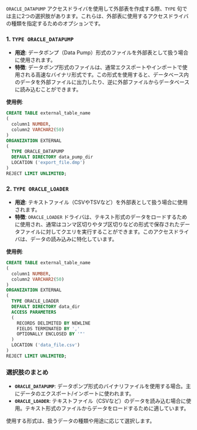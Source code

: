 `ORACLE_DATAPUMP` アクセスドライバを使用して外部表を作成する際、`TYPE` 句では主に2つの選択肢があります。これらは、外部表に使用するアクセスドライバの種類を指定するためのオプションです。

### 1. **`TYPE ORACLE_DATAPUMP`**
   - **用途**: データポンプ（Data Pump）形式のファイルを外部表として扱う場合に使用されます。
   - **特徴**: データポンプ形式のファイルは、通常エクスポートやインポートで使用される高速なバイナリ形式です。この形式を使用すると、データベース内のデータを外部ファイルに出力したり、逆に外部ファイルからデータベースに読み込むことができます。

   **使用例**:
   ```sql
   CREATE TABLE external_table_name
   (
     column1 NUMBER,
     column2 VARCHAR2(50)
   )
   ORGANIZATION EXTERNAL
   (
     TYPE ORACLE_DATAPUMP
     DEFAULT DIRECTORY data_pump_dir
     LOCATION ('export_file.dmp')
   )
   REJECT LIMIT UNLIMITED;
   ```

### 2. **`TYPE ORACLE_LOADER`**
   - **用途**: テキストファイル（CSVやTSVなど）を外部表として扱う場合に使用されます。
   - **特徴**: `ORACLE_LOADER` ドライバは、テキスト形式のデータをロードするために使用され、通常はコンマ区切りやタブ区切りなどの形式で保存されたデータファイルに対してクエリを実行することができます。このアクセスドライバは、データの読み込みに特化しています。

   **使用例**:
   ```sql
   CREATE TABLE external_table_name
   (
     column1 NUMBER,
     column2 VARCHAR2(50)
   )
   ORGANIZATION EXTERNAL
   (
     TYPE ORACLE_LOADER
     DEFAULT DIRECTORY data_dir
     ACCESS PARAMETERS
     (
       RECORDS DELIMITED BY NEWLINE
       FIELDS TERMINATED BY ','
       OPTIONALLY ENCLOSED BY '"'
     )
     LOCATION ('data_file.csv')
   )
   REJECT LIMIT UNLIMITED;
   ```

### 選択肢のまとめ

- **`ORACLE_DATAPUMP`**: データポンプ形式のバイナリファイルを使用する場合。主にデータのエクスポート/インポートに使われます。
- **`ORACLE_LOADER`**: テキストファイル（CSVなど）のデータを読み込む場合に使用。テキスト形式のファイルからデータをロードするために適しています。

使用する形式は、扱うデータの種類や用途に応じて選択します。
